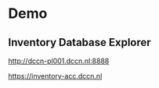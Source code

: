 # Demo

## Inventory Database Explorer

<http://dccn-pl001.dccn.nl:8888>

<https://inventory-acc.dccn.nl>
